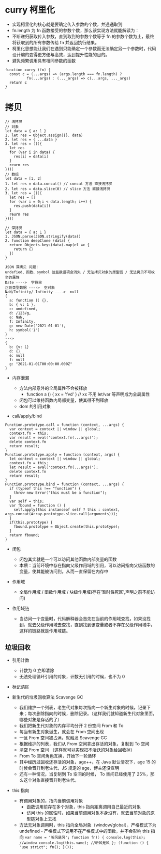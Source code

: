 # curry 柯里化

- 实现柯里化的核心就是要确定传入参数的个数，并通通取到
- fn.length 为 fn 函数接受的参数个数，那么该实现方法就能解读为：
- 不断递归获取传入参数，直到取到的参数个数等于 fn 的参数个数为止，最终将获取到的所有参数传给 fn 并返回执行结果。
- 柯里化思想能让我们在遇到只能确定一个参数而无法确定另一个参数时，代码设计编的变得更方便与高效，达到提升性能的目的。
- 避免频繁调用具有相同参数的函数

```
function curry (fn) {
  const c = (...args) => (args.length === fn.length) ?
          fn(...args) : (..._args) => c(...args, ..._args)
  return c
}
```

# 拷贝

```
// 浅拷贝
// 对象
let data = { a: 1 }
1. let res = Object.assign({}, data)
2. let res = { ...data }
3. let res = ((){
  let res
  for (var i in data) {
    res[i] = data[i]
  }
  reurn res
})()
// 数组
let data = [1, 2]
1. let res = data.concat() // concat 方法 直接浅拷贝
2. let res = data.slice(0) // slice 方法 直接浅拷贝
3. let res = ((){
  let res = []
  for (var i = 0;i < data.length; i++) {
    res.push(data[i])
  }
  reurn res
})()

```

```
// 深拷贝
let data = { a: 1 }
1. JSON.parse(JSON.stringify(data))
2. function deepClone (data) {
  return Objects.keys(data).map(el => {
    return {}
  })
}

JSON 深拷贝 问题：
undefied、函数、symbol 这些数据项会消失 / 无法拷贝对象的原型链 / 无法拷贝不可枚举的属性
Date ---->  字符串
正则类型数据 ---->  空对象
NaN/Infinity/-Infinity ---->  null
{
  a: function () {},
  b: { v: 1 },
  c: undefined,
  d: /123/g,
  e: NaN,
  f: Infinity,
  g: new Date('2021-01-01'),
  h: symbol('1')
}
--->
{
  b: {v: 1}
  d: {}
  e: null
  f: null
  g: "2021-01-01T00:00:00.000Z"
}
```

- 内存泄漏

  - 方法内部意外的全局属性不会被释放
    - function a () { xx = 'fvd' } // xx 不用 let/var 等声明成为全局属性
  - 闭包可以维持函数内局部变量，使其得不到释放
  - dom 的引用对象

- call/apply/bind

```
Function.prototype.call = function (context, ...args) {
  var context = context || window || global;
  context.fn = this;
  var result = eval('context.fn(...args)');
  delete context.fn
  return result;
}
Function.prototype.apply = function (context, args) {
  let context = context || window || global;
  context.fn = this;
  let result = eval('context.fn(...args)');
  delete context.fn
  return result;
}
Function.prototype.bind = function (context, ...args) {
  if (typeof this !== "function") {
    throw new Error("this must be a function");
  }
  var self = this;
  var fbound = function () {
    self.apply(this instanceof self ? this : context, args.concat(Array.prototype.slice.call(arguments)));
  }
  if(this.prototype) {
    fbound.prototype = Object.create(this.prototype);
  }
  return fbound;
}

```

- 闭包

  - 闭包其实就是一个可以访问其他函数内部变量的函数
  - 本质：当前环境中存在指向父级作用域的引用，可以访问指向父级函数的变量，使其能被访问到，从而一直保留在内存中

- 作用域

  - 全局作用域 / 函数作用域 / 块级作用域(存在'暂时性死区',声明之前不能访问)

- 作用域链
  - 当访问一个变量时，代码解释器会首先在当前的作用域查找，如果没找到，就去父级作用域去查找，直到找到该变量或者不存在父级作用域中，这样的链路就是作用域链。

## 垃圾回收

- 引用计数

  - 计数为 0 立即清除
  - 无法处理循环引用的对象，计数无引用的时候，也不为 0

- 标记清除

- 新生代的垃圾回收算法 Scavenge GC

  - 我们维护一个列表，老生代对象每次指向一个新生对象的时候，记录下来；每次删除指向的时候，删除记录。（这样我们就知道新生代对象里面，哪些对象是存活的了）
  - 我们把新生代对象的内存平均分开 2 份空间 From 和 To
  - 每当有新生对象诞生，就会在 From 空间出现
  - 一旦 From 空间被占满，就触发 Scavenge GC
  - 根据维护的列表，我们从 From 空间拿出存活的对象，复制到 To 空间
  - 清空 From 空间 （这样就可以实现把不活跃的对象给回收掉）
  - From To 空间角色互换，开始下一轮循环
  - 其中经历过回收还存活的对象，age++，在 Java 默认情况下，age 15 的时候会晋升到老生代，JS 规定的 age，博主还没查明
  - 还有一种情况，当复制到 To 空间的时候， To 空间已经使用了 25%，那么这个对象直接晋升到老生代。

- this 指向
  - 有调用对象的，指向当前调用对象
    - 函数调用前存在多个对象，this 指向距离调用自己最近的对象
    - 访问 this 的属性时，如果当前调用对象本身没有，就去当前对象的原型链对象上去找
  - 方法无对象调用时，this 指向全局对象（window/global），严格模式下为 undefined - 严格模式下调用不在严格模式中的函数，并不会影响 this 指向
    `var name = '听风是风'; function fn() { console.log(this); //window console.log(this.name); //听风是风 }; (function () { "use strict"; fn(); }());`
